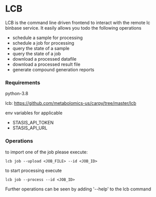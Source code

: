 # LCB

LCB is the command line driven frontend to interact with the remote lc binbase service. It easily allows you todo the following operations

- schedule a sample for processing
- schedule a job for processing
- query the state of a sample
- query the state of a job
- download a processed datafile
- download a processed result file
- generate compound generation reports


### Requirements

python-3.8

lcb: https://github.com/metabolomics-us/carpy/tree/master/lcb

env variables for applicable 

- STASIS_API_TOKEN 
- STASIS_API_URL

### Operations

to import one of the job please execute:
```
lcb job --upload <JOB_FILE> --id <JOB_ID>
```

to start processing execute

```
lcb job --process --id <JOB_ID>
```

Further operations can be seen by adding '--help' to the lcb command